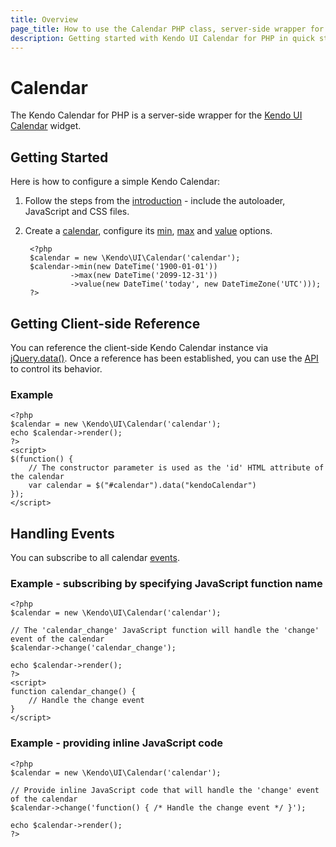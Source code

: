 ```yaml
---
title: Overview
page_title: How to use the Calendar PHP class, server-side wrapper for Kendo UI Calendar widget
description: Getting started with Kendo UI Calendar for PHP in quick steps - configure Kendo UI Calendar widget and operate Kendo UI Calendar events.
---
```


# Calendar

The Kendo Calendar for PHP is a server-side wrapper for the [Kendo UI Calendar](/api/web/calendar) widget.

## Getting Started

Here is how to configure a simple Kendo Calendar:

1. Follow the steps from the [introduction](/php/introduction) - include the autoloader, JavaScript and CSS files.

2. Create a [calendar](/api/wrappers/php/Kendo/UI/Calendar), configure its [min](/api/wrappers/php/Kendo/UI/Calendar#min),
[max](/api/wrappers/php/Kendo/UI/Calendar#max) and [value](/api/wrappers/php/Kendo/UI/Calendar#value) options.

        <?php
        $calendar = new \Kendo\UI\Calendar('calendar');
        $calendar->min(new DateTime('1900-01-01'))
                 ->max(new DateTime('2099-12-31'))
                 ->value(new DateTime('today', new DateTimeZone('UTC')));
        ?>

## Getting Client-side Reference

You can reference the client-side Kendo Calendar instance via [jQuery.data()](http://api.jquery.com/jQuery.data/).
Once a reference has been established, you can use the [API](/api/web/calendar#methods) to control its behavior.


### Example

    <?php
    $calendar = new \Kendo\UI\Calendar('calendar');
    echo $calendar->render();
    ?>
    <script>
    $(function() {
        // The constructor parameter is used as the 'id' HTML attribute of the calendar
        var calendar = $("#calendar").data("kendoCalendar")
    });
    </script>

## Handling Events

You can subscribe to all calendar [events](/api/web/calendar#events).

### Example - subscribing by specifying JavaScript function name

    <?php
    $calendar = new \Kendo\UI\Calendar('calendar');

    // The 'calendar_change' JavaScript function will handle the 'change' event of the calendar
    $calendar->change('calendar_change');

    echo $calendar->render();
    ?>
    <script>
    function calendar_change() {
        // Handle the change event
    }
    </script>

### Example - providing inline JavaScript code

    <?php
    $calendar = new \Kendo\UI\Calendar('calendar');

    // Provide inline JavaScript code that will handle the 'change' event of the calendar
    $calendar->change('function() { /* Handle the change event */ }');

    echo $calendar->render();
    ?>
